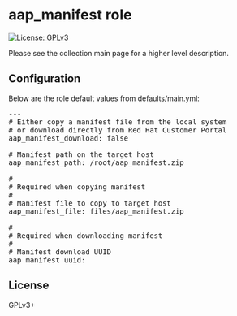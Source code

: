# aap_manifest role

[![License: GPLv3](https://img.shields.io/badge/license-GPLv3-brightgreen.svg)](https://www.gnu.org/licenses/gpl-3.0)

Please see the collection main page for a higher level description.

## Configuration

Below are the role default values from defaults/main.yml:

<pre>
---
# Either copy a manifest file from the local system
# or download directly from Red Hat Customer Portal
aap_manifest_download: false

# Manifest path on the target host
aap_manifest_path: /root/aap_manifest.zip

#
# Required when copying manifest
#
# Manifest file to copy to target host
aap_manifest_file: files/aap_manifest.zip

#
# Required when downloading manifest
#
# Manifest download UUID
aap_manifest_uuid:
</pre>

## License

GPLv3+
